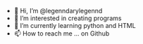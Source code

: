 - 👋 Hi, I’m @legenndarylegennd
- 👀 I’m interested in creating programs
- 🌱 I’m currently learning python and HTML
- 📫 How to reach me ... on Github

<!---
legenndarylegennd/legenndarylegennd is a ✨ special ✨ repository because its `README.md` (this file) appears on your GitHub profile.
You can click the Preview link to take a look at your changes.
--->

